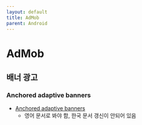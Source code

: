 ```yaml
---
layout: default
title: AdMob
parent: Android
---
```


# AdMob

## 배너 광고

### Anchored adaptive banners

- [Anchored adaptive banners](https://developers.google.com/admob/android/banner/anchored-adaptive?hl=en)
  - 영어 문서로 봐야 함, 한국 문서 갱신이 안되어 있음
  
